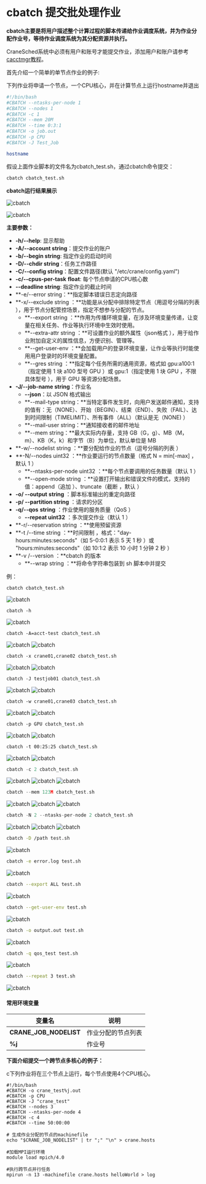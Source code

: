 # cbatch 提交批处理作业 #

**cbatch主要是将用户描述整个计算过程的脚本传递给作业调度系统，并为作业分配作业号，等待作业调度系统为其分配资源并执行。**

CraneSched系统中必须有用户和账号才能提交作业，添加用户和账户请参考[cacctmgr教程](https://e26ruh1viz.feishu.cn/wiki/wikcn3TaZVHvVsA2Wwk171RVBex)。

首先介绍一个简单的单节点作业的例子:

下列作业将申请一个节点，一个CPU核心，并在计算节点上运行hostname并退出

~~~bash
#!/bin/bash
#CBATCH --ntasks-per-node 1
#CBATCH --nodes 1
#CBATCH -c 1
#CBATCH --mem 20M
#CBATCH --time 0:3:1
#CBATCH -o job.out
#CBATCH -p CPU
#CBATCH -J Test_Job

hostname
~~~

假设上面作业脚本的文件名为cbatch_test.sh，通过cbatch命令提交：

~~~bash
cbatch cbatch_test.sh
~~~

**cbatch运行结果展示**

![cbatch](../images/cbatch/cbatch_run1.png)

![cbatch](../images/cbatch/cbatch_run2.png)

**主要参数：**

- **-h/--help**: 显示帮助
- **-A/--account string**：提交作业的账户
- **-b/--begin string**: 指定作业的启动时间
- **-D/--chdir string**：任务工作路径
- **-C/--config string**：配置文件路径(默认 "/etc/crane/config.yaml")
- **-c/--cpus-per-task** **float**: 每个节点申请的CPU核心数
- **--deadline string**: 指定作业的截止时间
- **-e/--error string：**指定脚本错误日志定向路径
- **-x/--exclude string ：**功能是从分配中排除特定节点（用逗号分隔的列表 ），用于节点分配管控场景，指定不想参与分配的节点。
  - **--export string ：**作用为传播环境变量，在涉及环境变量传递，让变量在相关任务、作业等执行环境中生效时使用。
  - **--extra-attr string ：**可设置作业的额外属性（json格式 ），用于给作业附加自定义的属性信息，方便识别、管理等。
  - **--get-user-env ：**会加载用户的登录环境变量，让作业等执行时能使用用户登录时的环境变量配置。
  - **--gres string ：**指定每个任务所需的通用资源，格式如 gpu:a100:1（指定使用 1 块 a100 型号 GPU ）或 gpu:1（指定使用 1 块 GPU ，不限具体型号 ），用于 GPU 等资源分配场景。
- **-J/--job-name string**：作业名
  - **--json**：以 JSON 格式输出
  - **--mail-type string：**当特定事件发生时，向用户发送邮件通知，支持的值有：无（NONE）、开始（BEGIN）、结束（END）、失败（FAIL）、达到时间限制（TIMELIMIT）、所有事件（ALL）（默认是无（NONE) ）
  - **--mail-user string：**通知接收者的邮件地址
  - **--mem string：**最大实际内存量，支持 GB（G，g）、MB（M，m）、KB（K，k）和字节（B）为单位，默认单位是 MB
- **-w/--nodelist string ：**要分配给作业的节点（逗号分隔的列表 ）
- **-N/--nodes uint32 ：**作业要运行的节点数量（格式 N = min[-max] ，默认 1 ）
  - **--ntasks-per-node uint32 ：**每个节点要调用的任务数量（默认 1 ）
  - **--open-mode string ：**设置打开输出和错误文件的模式，支持的值：append（追加 ）、truncate（截断 ，默认 ）
- **-o/ --output** **string** ：脚本标准输出的重定向路径
- **-p/ --partition string** ：请求的分区
- **-q/--qos** **string** ：作业使用的服务质量（QoS ）
  - **--repeat uint32** ：多次提交作业（默认 1 ）
- **-r/--reservation string ：**使用预留资源
- **-t /--time string ：**时间限制 ，格式："day-hours:minutes:seconds"（如 5-0:0:1 表示 5 天 1 秒 ）或 "hours:minutes:seconds"（如 10:1:2 表示 10 小时 1 分钟 2 秒 ）
- **-v /--version ：**cbatch 的版本
  - **--wrap string ：**将命令字符串包装到 sh 脚本中并提交

例：

```Plain
cbatch cbatch_test.sh
```
![cbatch](../images/cbatch/cbatch_test.png)

```Plain
cbatch -h
```
![cbatch](../images/cbatch/cbatch_h.png)

```Plain
cbatch -A=acct-test cbatch_test.sh
```
![cbatch](../images/cbatch/cbatch_A1.png)
![cbatch](../images/cbatch/cbatch_A2.png)

```Plain
cbatch -x crane01,crane02 cbatch_test.sh
```
![cbatch](../images/cbatch/cbatch_x1.png)
![cbatch](../images/cbatch/cbatch_x2.png)

```Plain
cbatch -J testjob01 cbatch_test.sh
```
![cbatch](../images/cbatch/cbatch_j1.png)
![cbatch](../images/cbatch/cbatch_j2.png)

```Plain
cbatch -w crane01,crane03 cbatch_test.sh
```
![cbatch](../images/cbatch/cbatch_w1.png)
![cbatch](../images/cbatch/cbatch_w2.png)

```Plain
cbatch -p GPU cbatch_test.sh
```
![cbatch](../images/cbatch/cbatch_p1.png)
![cbatch](../images/cbatch/cbatch_p2.png)

```Plain
cbatch -t 00:25:25 cbatch_test.sh
```
![cbatch](../images/cbatch/cbatch_t1.png)
![cbatch](../images/cbatch/cbatch_t2.png)

```C
cbatch -c 2 cbatch_test.sh
```
![cbatch](../images/cbatch/cbatch_c1.png)
![cbatch](../images/cbatch/cbatch_c2.png)
![cbatch](../images/cbatch/cbatch_c3.png)

```C
cbatch --mem 123M cbatch_test.sh
```
![cbatch](../images/cbatch/cbatch_mem1.png)
![cbatch](../images/cbatch/cbatch_mem2.png)
![cbatch](../images/cbatch/cbatch_mem3.png)

```C
cbatch -N 2 --ntasks-per-node 2 cbatch_test.sh
```
![cbatch](../images/cbatch/cbatch_N1.png)
![cbatch](../images/cbatch/cbatch_N2.png)
![cbatch](../images/cbatch/cbatch_N3.png)

```Bash
cbatch -D /path test.sh
```
![cbatch](../images/cbatch/cbatch_D1.png)

```Bash
cbatch -e error.log test.sh
```
![cbatch](../images/cbatch/cbatch_e.png)

```Bash
cbatch --export ALL test.sh
```
![cbatch](../images/cbatch/cbatch_export.png)

```Bash
cbatch --get-user-env test.sh
```
![cbatch](../images/cbatch/cbatch_get_user.png)

```Bash
cbatch -o output.out test.sh
```
![cbatch](../images/cbatch/cbatch_o.png)

```Bash
cbatch -q qos_test test.sh
```
![cbatch](../images/cbatch/cbatch_q.png)

```Bash
cbatch --repeat 3 test.sh
```
![cbatch](../images/cbatch/cbatch_repeat.png)

#### 常用环境变量

| 变量名                 | 说明               |
| ---------------------- | ------------------ |
| **CRANE_JOB_NODELIST** | 作业分配的节点列表 |
| **%j**                 | 作业号             |

**下面介绍提交一个跨节点多核心的例子：**

c下列作业将在三个节点上运行，每个节点使用4个CPU核心。

```Plaintext
#!/bin/bash
#CBATCH -o crane_test%j.out
#CBATCH -p CPU
#CBATCH -J "crane_test"
#CBATCH --nodes 3
#CBATCH --ntasks-per-node 4
#CBATCH -c 4
#CBATCH --time 50:00:00

# 生成作业分配的节点的machinefile
echo "$CRANE_JOB_NODELIST" | tr ";" "\n" > crane.hosts

#加载MPI运行环境
module load mpich/4.0 

#执行跨节点并行任务
mpirun -n 13 -machinefile crane.hosts helloWorld > log
```